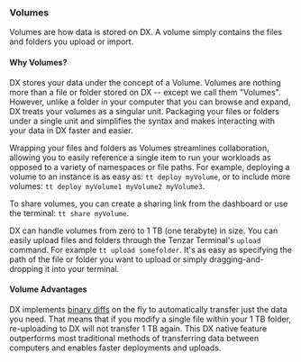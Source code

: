 ### Volumes

Volumes are how data is stored on DX. A volume simply contains the files and folders you upload or import.

#### Why Volumes?
DX stores your data under the concept of a Volume. Volumes are nothing more than a file or folder stored on DX -- except we call them "Volumes". However, unlike a folder in your computer that you can browse and expand, DX treats your volumes as a singular unit. Packaging your files or folders under a single unit and simplifies the syntax and makes interacting with your data in DX faster and easier.

Wrapping your files and folders as Volumes streamlines collaboration, allowing you to easily reference a single item to run your workloads as opposed to a variety of namespaces or file paths. For example, deploying a volume to an instance is as easy as: `tt deploy myVolume`, or to include more volumes: `tt deploy myVolume1 myVolume2 myVolume3`.

To share volumes, you can create a sharing link from the dashboard or use the terminal: `tt share myVolume`.

DX can handle volumes from zero to 1 TB (one terabyte) in size. You can easily upload files and folders through the Tenzar Terminal's `upload` command. For example `tt upload somefolder`. It's as easy as specifying the path of the file or folder you want to upload or simply dragging-and-dropping it into your terminal.

#### Volume Advantages
DX implements [binary diffs](https://en.wikipedia.org/wiki/Diff_utility) on the fly to automatically transfer just the data you need. That means that if you modify a single file within your 1 TB folder, re-uploading to DX will not transfer 1 TB again. This DX native feature outperforms most traditional methods of transferring data between computers and enables faster deployments and uploads.
